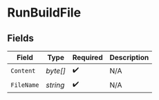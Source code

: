 # RunBuildFile


## Fields

| Field              | Type               | Required           | Description        |
| ------------------ | ------------------ | ------------------ | ------------------ |
| `Content`          | *byte[]*           | :heavy_check_mark: | N/A                |
| `FileName`         | *string*           | :heavy_check_mark: | N/A                |